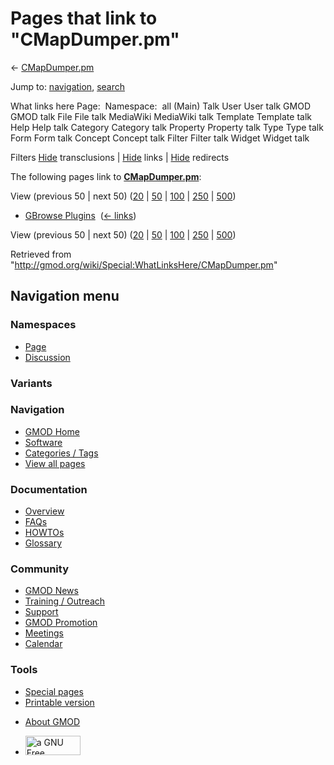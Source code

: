 <div id="mw-page-base" class="noprint">

</div>

<div id="mw-head-base" class="noprint">

</div>

<div id="content" class="mw-body" role="main">

<span id="top"></span>

<div id="mw-js-message" style="display:none;">

</div>



# <span dir="auto">Pages that link to "CMapDumper.pm"</span>

<div id="bodyContent">

<div id="contentSub">

← [CMapDumper.pm](/wiki/CMapDumper.pm "CMapDumper.pm")

</div>

<div id="jump-to-nav" class="mw-jump">

Jump to: [navigation](#mw-navigation), [search](#p-search)

</div>

<div id="mw-content-text">

What links here Page:  Namespace:  all (Main) Talk User User talk GMOD
GMOD talk File File talk MediaWiki MediaWiki talk Template Template talk
Help Help talk Category Category talk Property Property talk Type Type
talk Form Form talk Concept Concept talk Filter Filter talk Widget
Widget talk

Filters
[Hide](/mediawiki/index.php?title=Special:WhatLinksHere/CMapDumper.pm&hidetrans=1 "Special:WhatLinksHere/CMapDumper.pm")
transclusions \|
[Hide](/mediawiki/index.php?title=Special:WhatLinksHere/CMapDumper.pm&hidelinks=1 "Special:WhatLinksHere/CMapDumper.pm")
links \|
[Hide](/mediawiki/index.php?title=Special:WhatLinksHere/CMapDumper.pm&hideredirs=1 "Special:WhatLinksHere/CMapDumper.pm")
redirects

The following pages link to
**[CMapDumper.pm](/wiki/CMapDumper.pm "CMapDumper.pm")**:

View (previous 50 \| next 50)
([20](/mediawiki/index.php?title=Special:WhatLinksHere/CMapDumper.pm&limit=20 "Special:WhatLinksHere/CMapDumper.pm")
\|
[50](/mediawiki/index.php?title=Special:WhatLinksHere/CMapDumper.pm&limit=50 "Special:WhatLinksHere/CMapDumper.pm")
\|
[100](/mediawiki/index.php?title=Special:WhatLinksHere/CMapDumper.pm&limit=100 "Special:WhatLinksHere/CMapDumper.pm")
\|
[250](/mediawiki/index.php?title=Special:WhatLinksHere/CMapDumper.pm&limit=250 "Special:WhatLinksHere/CMapDumper.pm")
\|
[500](/mediawiki/index.php?title=Special:WhatLinksHere/CMapDumper.pm&limit=500 "Special:WhatLinksHere/CMapDumper.pm"))

- [GBrowse Plugins](/wiki/GBrowse_Plugins "GBrowse Plugins") ‎
  <span class="mw-whatlinkshere-tools">([←
  links](/mediawiki/index.php?title=Special:WhatLinksHere&target=GBrowse+Plugins "Special:WhatLinksHere"))</span>

View (previous 50 \| next 50)
([20](/mediawiki/index.php?title=Special:WhatLinksHere/CMapDumper.pm&limit=20 "Special:WhatLinksHere/CMapDumper.pm")
\|
[50](/mediawiki/index.php?title=Special:WhatLinksHere/CMapDumper.pm&limit=50 "Special:WhatLinksHere/CMapDumper.pm")
\|
[100](/mediawiki/index.php?title=Special:WhatLinksHere/CMapDumper.pm&limit=100 "Special:WhatLinksHere/CMapDumper.pm")
\|
[250](/mediawiki/index.php?title=Special:WhatLinksHere/CMapDumper.pm&limit=250 "Special:WhatLinksHere/CMapDumper.pm")
\|
[500](/mediawiki/index.php?title=Special:WhatLinksHere/CMapDumper.pm&limit=500 "Special:WhatLinksHere/CMapDumper.pm"))

</div>

<div class="printfooter">

Retrieved from
"<http://gmod.org/wiki/Special:WhatLinksHere/CMapDumper.pm>"

</div>

<div id="catlinks" class="catlinks catlinks-allhidden">

</div>

<div class="visualClear">

</div>

</div>

</div>

<div id="mw-navigation">

## Navigation menu

<div id="mw-head">



<div id="left-navigation">

<div id="p-namespaces" class="vectorTabs" role="navigation"
aria-labelledby="p-namespaces-label">

### Namespaces

- <span id="ca-nstab-main"><a href="/wiki/CMapDumper.pm" accesskey="c"
  title="View the content page [c]">Page</a></span>
- <span id="ca-talk"><a
  href="/mediawiki/index.php?title=Talk:CMapDumper.pm&amp;action=edit&amp;redlink=1"
  accesskey="t"
  title="Discussion about the content page [t]">Discussion</a></span>

</div>

<div id="p-variants" class="vectorMenu emptyPortlet" role="navigation"
aria-labelledby="p-variants-label">

### 

### Variants[](#)

<div class="menu">

</div>

</div>

</div>

<div id="right-navigation">





</div>



</div>

</div>

</div>

<div id="mw-panel">

<div id="p-logo" role="banner">

<a href="/wiki/Main_Page"
style="background-image: url(http://gmod.org/images/GMOD-cogs.png);"
title="Visit the main page"></a>

</div>

<div id="p-Navigation" class="portal" role="navigation"
aria-labelledby="p-Navigation-label">

### Navigation

<div class="body">

- <span id="n-GMOD-Home">[GMOD Home](/wiki/Main_Page)</span>
- <span id="n-Software">[Software](/wiki/GMOD_Components)</span>
- <span id="n-Categories-.2F-Tags">[Categories /
  Tags](/wiki/Categories)</span>
- <span id="n-View-all-pages">[View all
  pages](/wiki/Special:AllPages)</span>

</div>

</div>

<div id="p-Documentation" class="portal" role="navigation"
aria-labelledby="p-Documentation-label">

### Documentation

<div class="body">

- <span id="n-Overview">[Overview](/wiki/Overview)</span>
- <span id="n-FAQs">[FAQs](/wiki/Category:FAQ)</span>
- <span id="n-HOWTOs">[HOWTOs](/wiki/Category:HOWTO)</span>
- <span id="n-Glossary">[Glossary](/wiki/Glossary)</span>

</div>

</div>

<div id="p-Community" class="portal" role="navigation"
aria-labelledby="p-Community-label">

### Community

<div class="body">

- <span id="n-GMOD-News">[GMOD News](/wiki/GMOD_News)</span>
- <span id="n-Training-.2F-Outreach">[Training /
  Outreach](/wiki/Training_and_Outreach)</span>
- <span id="n-Support">[Support](/wiki/Support)</span>
- <span id="n-GMOD-Promotion">[GMOD
  Promotion](/wiki/GMOD_Promotion)</span>
- <span id="n-Meetings">[Meetings](/wiki/Meetings)</span>
- <span id="n-Calendar">[Calendar](/wiki/Calendar)</span>

</div>

</div>

<div id="p-tb" class="portal" role="navigation"
aria-labelledby="p-tb-label">

### Tools

<div class="body">

- <span id="t-specialpages"><a href="/wiki/Special:SpecialPages" accesskey="q"
  title="A list of all special pages [q]">Special pages</a></span>
- <span id="t-print"><a
  href="/mediawiki/index.php?title=Special:WhatLinksHere/CMapDumper.pm&amp;printable=yes"
  rel="alternate" accesskey="p"
  title="Printable version of this page [p]">Printable version</a></span>

</div>

</div>

</div>

</div>

<div id="footer" role="contentinfo">

- <span id="footer-places-about">[About
  GMOD](/wiki/GMOD:About "GMOD:About")</span>

<!-- -->

- <span id="footer-copyrightico">[<img src="http://www.gnu.org/graphics/gfdl-logo-small.png" width="88"
  height="31" alt="a GNU Free Documentation License" />](http://www.gnu.org/licenses/fdl-1.3.html)</span>




</div>
